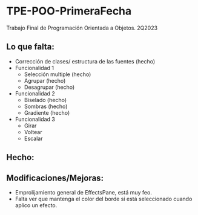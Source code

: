 # TPE-POO-PrimeraFecha
Trabajo Final de Programación Orientada a Objetos. 2Q2023

## Lo que falta:
* Corrección de clases/ estructura de las fuentes (hecho)
* Funcionalidad 1 
  * Selección multiple (hecho)
  * Agrupar (hecho)
  * Desagrupar (hecho)
* Funcionalidad 2
  * Biselado (hecho)
  * Sombras (hecho)
  * Gradiente (hecho)
* Funcionalidad 3
  * Girar
  * Voltear
  * Escalar
## Hecho:

## Modificaciones/Mejoras:
* Emprolijamiento general de EffectsPane, está muy feo.
* Falta ver que mantenga el color del borde si está seleccionado cuando aplico un efecto.